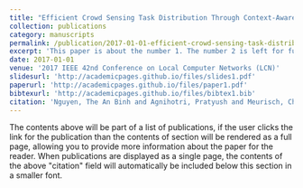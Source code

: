 ```yaml
---
title: "Efficient Crowd Sensing Task Distribution Through Context-Aware NDN-Based Geocast"
collection: publications
category: manuscripts
permalink: /publication/2017-01-01-efficient-crowd-sensing-task-distribution-through-context-aware-ndn-based-geocast
excerpt: 'This paper is about the number 1. The number 2 is left for future work.'
date: 2017-01-01
venue: '2017 IEEE 42nd Conference on Local Computer Networks (LCN)'
slidesurl: 'http://academicpages.github.io/files/slides1.pdf'
paperurl: 'http://academicpages.github.io/files/paper1.pdf'
bibtexurl: 'http://academicpages.github.io/files/bibtex1.bib'
citation: 'Nguyen, The An Binh and Agnihotri, Pratyush and Meurisch, Christian and Luthra, Manisha and Dwarakanath, Rahul and Blendin, Jeremias and Böhnstedt, Doreen and Zink, Michael and Steinmetz, Ralf. (2017). &quot;Efficient Crowd Sensing Task Distribution Through Context-Aware NDN-Based Geocast.&quot; <i>2017 IEEE 42nd Conference on Local Computer Networks (LCN)</i>.'
---
```


The contents above will be part of a list of publications, if the user clicks the link for the publication than the contents of section will be rendered as a full page, allowing you to provide more information about the paper for the reader. When publications are displayed as a single page, the contents of the above "citation" field will automatically be included below this section in a smaller font.
